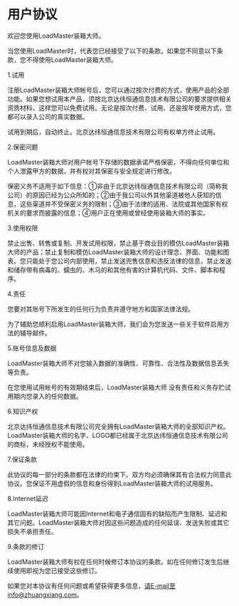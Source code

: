 # 用户协议

欢迎您使用LoadMaster装箱大师。

当您使用LoadMaster时，代表您已经接受了以下的条款。如果您不同意以下条款，您不得使用LoadMaster装箱大师。

1.试用

注册LoadMaster装箱大师帐号后，您可以通过按次付费的方式，使用产品的全部功能。如果您想试用本产品，须按北京达纬恒通信息技术有限公司的要求提供相关资质材料，这样您可以免费试用。无论是按次付费、试用、还是按年使用方式，您都可以录入公司的真实数据。

试用到期后，自动终止。北京达纬恒通信息技术有限公司有权单方终止试用。

2.保密问题

LoadMaster装箱大师对用户帐号下存储的数据承诺严格保密，不得向任何单位和个人泄露甲方的数据，并有权对其保密与安全规定进行修改。

保密义务不适用于如下信息：①非由于北京达纬恒通信息技术有限公司（简称我公司）的原因已经为公众所知的；②由于我公司以外其他渠道被他人获知的信息，这些渠道并不受保密义务的限制；③由于法律的适用、法院或其他国家有权机关的要求而披露的信息；④用户正在使用或曾经使用装箱大师的事实。

3.使用权限

禁止出售、转售或复制、开发试用权限，禁止基于商业目的模仿LoadMaster装箱大师的产品；禁止复制和模仿LoadMaster装箱大师的设计理念、界面、功能和图表。您只能处于您公司内部使用，禁止发送兜售信息和违反法律的信息，禁止发送和储存带有病毒的、蠕虫的、木马的和其他有害的计算机代码、文件、脚本和程序。

4.责任

您要对其账号下所发生的任何行为负责并遵守地方和国家法律法规。

为了辅助您顺利启用LoadMaster装箱大师，我们会为您发送一些关于软件启用方法的辅导邮件。

5.账号信息及数据

LoadMaster装箱大师不对您输入数据的准确性、可靠性、合法性及数据信息丢失等负责。

在您使用试用帐号的有效期结束后，LoadMaster装箱大师 没有责任和义务存贮试用期内您录入的任何数据。

6.知识产权

北京达纬恒通信息技术有限公司完全拥有LoadMaster装箱大师的全部知识产权。LoadMaster装箱大师的名字、LOGO都已经属于北京达纬恒通信息技术有限公司的商标，未经授权不能使用。

7.保证条款

此协议的每一部分的条款都在法律的约束下。双方均必须确保其有合法权力同意此协议。您保证不用虚假的信息和身份得到LoadMaster装箱大师的试用服务。

8.Internet延迟

LoadMaster装箱大师可能因Internet和电子通信固有的缺陷而产生限制、延迟和其它问题。LoadMaster装箱大师对因这些问题造成的任何延误、发送失败或其它损失不承担责任。

9.条款的修订

LoadMaster装箱大师有权在任何时候修订本协议的条款。如在任何修订发生后继续使用即视为您已接受这些修订。

如果您对本协议有任何问题或希望获得更多信息，请E-mail至info@zhuangxiang.com。



